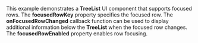 This example demonstrates a&nbsp;**TreeList** UI component that supports focused rows. The&nbsp;**focusedRowKey** property specifies the&nbsp;focused row. The **onFocusedRowChanged** callback function can be&nbsp;used to&nbsp;display additional information below the&nbsp;**TreeList** when the&nbsp;focused row changes. The **focusedRowEnabled** property enables row focusing.